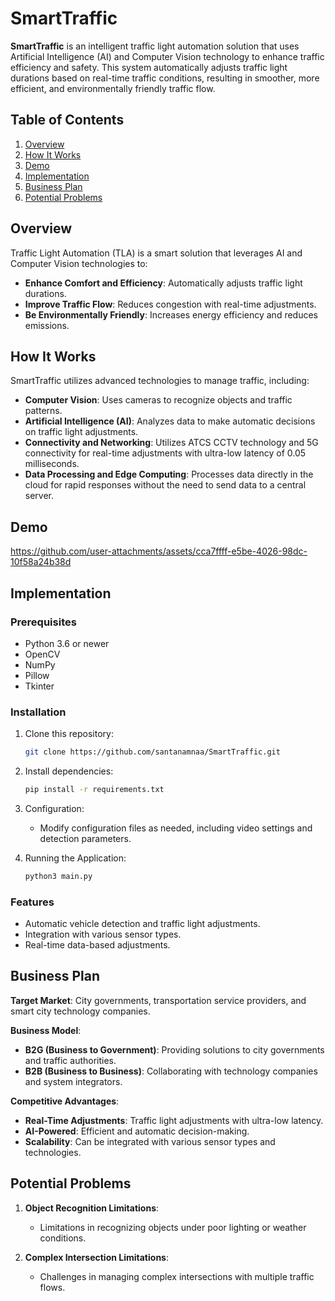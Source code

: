 # SmartTraffic

**SmartTraffic** is an intelligent traffic light automation solution that uses Artificial Intelligence (AI) and Computer Vision technology to enhance traffic efficiency and safety. This system automatically adjusts traffic light durations based on real-time traffic conditions, resulting in smoother, more efficient, and environmentally friendly traffic flow.

## Table of Contents

1. [Overview](#overview)
2. [How It Works](#how-it-works)
3. [Demo](#demo)
4. [Implementation](#implementation)
5. [Business Plan](#business-plan)
6. [Potential Problems](#potential-problems)

## Overview

Traffic Light Automation (TLA) is a smart solution that leverages AI and Computer Vision technologies to:

- **Enhance Comfort and Efficiency**: Automatically adjusts traffic light durations.
- **Improve Traffic Flow**: Reduces congestion with real-time adjustments.
- **Be Environmentally Friendly**: Increases energy efficiency and reduces emissions.

## How It Works

SmartTraffic utilizes advanced technologies to manage traffic, including:

- **Computer Vision**: Uses cameras to recognize objects and traffic patterns.
- **Artificial Intelligence (AI)**: Analyzes data to make automatic decisions on traffic light adjustments.
- **Connectivity and Networking**: Utilizes ATCS CCTV technology and 5G connectivity for real-time adjustments with ultra-low latency of 0.05 milliseconds.
- **Data Processing and Edge Computing**: Processes data directly in the cloud for rapid responses without the need to send data to a central server.

## Demo
https://github.com/user-attachments/assets/cca7ffff-e5be-4026-98dc-10f58a24b38d

## Implementation

### Prerequisites

- Python 3.6 or newer
- OpenCV
- NumPy
- Pillow
- Tkinter

### Installation

1. Clone this repository:
   ```bash
   git clone https://github.com/santanamnaa/SmartTraffic.git
   ```

2. Install dependencies:
   ```bash
   pip install -r requirements.txt
   ```

3. Configuration:
   - Modify configuration files as needed, including video settings and detection parameters.

4. Running the Application:
   ```bash
   python3 main.py
   ```

### Features

- Automatic vehicle detection and traffic light adjustments.
- Integration with various sensor types.
- Real-time data-based adjustments.

## Business Plan

**Target Market**: City governments, transportation service providers, and smart city technology companies.

**Business Model**:
- **B2G (Business to Government)**: Providing solutions to city governments and traffic authorities.
- **B2B (Business to Business)**: Collaborating with technology companies and system integrators.

**Competitive Advantages**:
- **Real-Time Adjustments**: Traffic light adjustments with ultra-low latency.
- **AI-Powered**: Efficient and automatic decision-making.
- **Scalability**: Can be integrated with various sensor types and technologies.

## Potential Problems

1. **Object Recognition Limitations**:
   - Limitations in recognizing objects under poor lighting or weather conditions.

2. **Complex Intersection Limitations**:
   - Challenges in managing complex intersections with multiple traffic flows.
